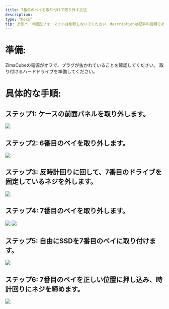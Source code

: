 ```yaml
---
title: 7番目のベイを取り付けて取り外す方法
description:
type: “Docs”
tip: 上部バーの固定フォーマットは削除しないでください、descriptionは記事の説明であり、未記入の場合は内容の最初の段落を切り取ります
---
```

# 準備:
ZimaCubeの電源がオフで、プラグが抜かれていることを確認してください。
取り付けるハードドライブを準備してください。
# 具体的な手順:
## ステップ1: ケースの前面パネルを取り外します。
![](https://manage.icewhale.io/api/static/docs/1722418820491_image.png)
## ステップ2: 6番目のベイを取り外します。
![](https://manage.icewhale.io/api/static/docs/1722418858886_image.png)
## ステップ3: 反時計回りに回して、7番目のドライブを固定しているネジを外します。
![](https://manage.icewhale.io/api/static/docs/1722418913222_image.png)
## ステップ4: 7番目のベイを取り外します。
![](https://manage.icewhale.io/api/static/docs/1722418964759_image.png)
![](https://manage.icewhale.io/api/static/docs/1722418974044_image.png)
## ステップ5: 自由にSSDを7番目のベイに取り付けます。
![](https://manage.icewhale.io/api/static/docs/1722419028169_image.png)
## ステップ6: 7番目のベイを正しい位置に押し込み、時計回りにネジを締めます。
![](https://manage.icewhale.io/api/static/docs/1722419069919_image.png)
